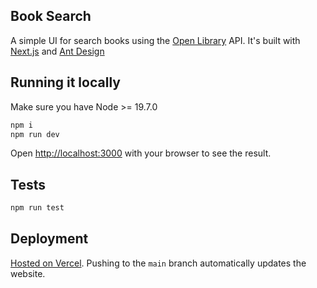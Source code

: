## Book Search

A simple UI for search books using the [Open Library](https://openlibrary.org/) API. It's built with [Next.js](https://nextjs.org/) and [Ant Design](https://ant.design/)

## Running it locally

Make sure you have Node >= 19.7.0

```bash
npm i
npm run dev
```

Open [http://localhost:3000](http://localhost:3000) with your browser to see the result.

## Tests

```bash
npm run test
```

## Deployment

[Hosted on Vercel](https://book-search-zeta.vercel.app/). Pushing to the `main` branch automatically updates the website.